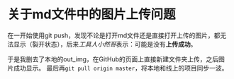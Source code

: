 # 关于md文件中的图片上传问题

在一开始使用git push，发现不论是打开md文件还是直接打开上传的图片，都无法显示（裂开状态），后来*工具人小然哥*表示：可能是没有**上传成功**。

于是我删去了本地的out_img，在GitHub的页面上直接新建文件夹上传，之后图片成功显示。
最后再`git pull origin master`，将本地和线上的项目同步一波。
